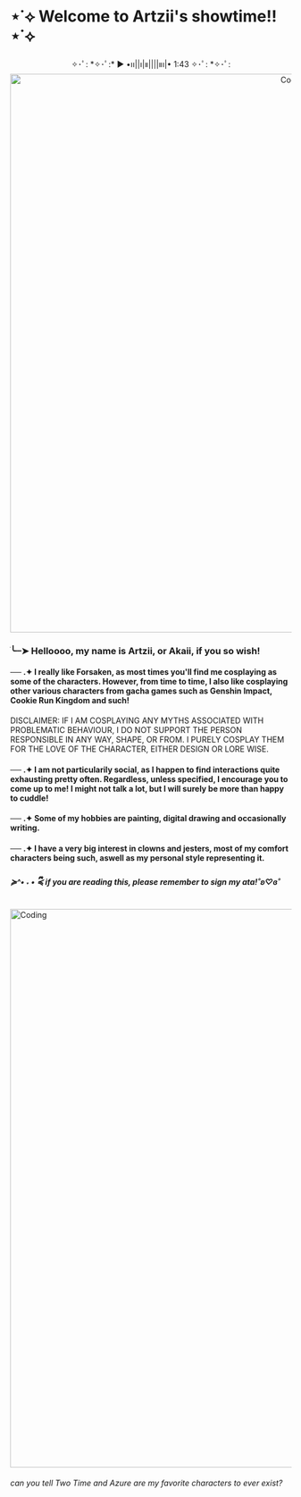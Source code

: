 
  
   # ⋆˙⟡ Welcome to Artzii's showtime!! ⋆˙⟡


   <p align="center">
   ✧･ﾟ: *✧･ﾟ:* ▶︎ •၊၊||၊|။||||။‌‌‌‌‌၊|• 1:43 ✧･ﾟ: *✧･ﾟ:
<p\>



  <img align="center" alt="Coding" width="1000" src="https://static.wikia.nocookie.net/forsaken2024/images/9/91/Nightshade_two_time_render.png/revision/latest/scale-to-width-down/2100?cb=20250427205633">


### ׂ╰┈➤ Helloooo, my name is Artzii, or Akaii, if you so wish!

#### ── .✦ I really like Forsaken, as most times you'll find me cosplaying as some of the characters. However, from time to time, I also like cosplaying other various characters from gacha games such as Genshin Impact, Cookie Run Kingdom and such! 
DISCLAIMER: IF I AM COSPLAYING ANY MYTHS ASSOCIATED WITH PROBLEMATIC BEHAVIOUR, I DO NOT SUPPORT THE PERSON RESPONSIBLE IN ANY WAY, SHAPE, OR FROM. I PURELY COSPLAY THEM FOR THE LOVE OF THE CHARACTER, EITHER DESIGN OR LORE WISE.

#### ── .✦ I am not particularily social, as I happen to find interactions quite exhausting pretty often. Regardless, unless specified, I encourage you to come up to me! I might not talk a lot, but I will surely be more than happy to cuddle!

#### ── .✦ Some of my hobbies are painting, digital drawing and occasionally writing.

#### ── .✦ I have a very big interest in clowns and jesters, most of my comfort characters being such, aswell as my personal style representing it.

##### ≽^• ˕ • ྀི≼ if you are reading this, please remember to sign my ata!˚ʚ♡ɞ˚

   <img align="center" alt="Coding" width="1000" src="https://i.pinimg.com/736x/e8/2e/8b/e82e8b8257d9d1d48ccb94485ea2aae5.jpg">

   ###### can you tell Two Time and Azure are my favorite characters to ever exist?
